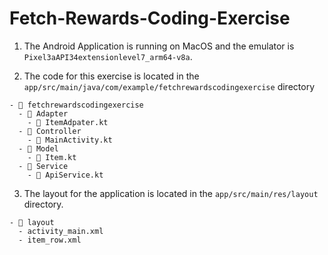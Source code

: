 # Fetch-Rewards-Coding-Exercise

1. The Android Application is running on MacOS and the emulator is `Pixel3aAPI34extensionlevel7_arm64-v8a`.

2. The code for this exercise is located in the `app/src/main/java/com/example/fetchrewardscodingexercise` directory
  
```
- 📁 fetchrewardscodingexercise
  - 📁 Adapter
    - 📄 ItemAdpater.kt
  - 📁 Controller
    - 📄 MainActivity.kt
  - 📁 Model
    - 📄 Item.kt
  - 📁 Service
    - 📄 ApiService.kt
```
3. The layout for the application is located in the `app/src/main/res/layout` directory.
```
- 📁 layout
  - activity_main.xml
  - item_row.xml
```
